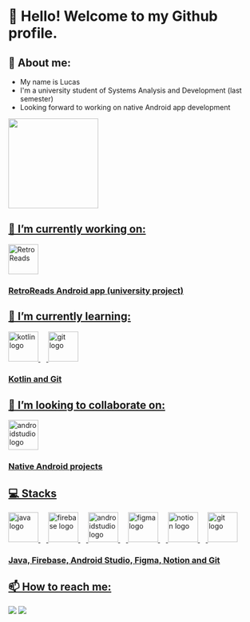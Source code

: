 # 👋 Hello! Welcome to my Github profile.

## 👤 About me:
- My name is Lucas
- I'm a university student of Systems Analysis and Development (last semester)
- Looking forward to working on native Android app development

<div>
  <a href="https://github.com/LucasQuinalia">
  <img loading="lazy" height="180em" src="https://github-readme-stats.vercel.app/api/top-langs/?username=LucasQuinalia&layout=compact&langs_count=7&theme=dark"/>
</div>

## 🔭 I’m currently working on:
<div align="left">
  <img height="60em" src="https://imgur.com/DAsGHhe.png" a="https://github.com/LucasQuinalia/RetroReads-Android" alt="RetroReads"/>
</div>

### RetroReads Android app (university project)
  
## 🌱 I’m currently learning:
<div align="left">
  <img src="https://skillicons.dev/icons?i=kotlin" height="60em" alt="kotlin logo"/>
  <img width="12"/>
  <img src="https://skillicons.dev/icons?i=git" height="60em" alt="git logo"/>
</div>

### Kotlin and Git

## 👯 I’m looking to collaborate on:
<div align="left">
  <img src="https://skillicons.dev/icons?i=androidstudio" height="60em" alt="androidstudio logo"/>
</div>

### Native Android projects

## 💻 Stacks

<div align="left">
  <img src="https://skillicons.dev/icons?i=java" height="60em" alt="java logo"/>
  <img width="12" />
  <img src="https://skillicons.dev/icons?i=firebase" height="60em" alt="firebase logo"/>
  <img width="12" />
  <img src="https://skillicons.dev/icons?i=androidstudio" height="60em" alt="androidstudio logo"/>
  <img width="12" />
  <img src="https://skillicons.dev/icons?i=figma" height="60em" alt="figma logo"/>
  <img width="12" />
  <img src="https://skillicons.dev/icons?i=notion" height="60em" alt="notion logo"/>
  <img width="12"/>
  <img src="https://skillicons.dev/icons?i=git" height="60em" alt="git logo"/>
</div>

### Java, Firebase, Android Studio, Figma, Notion and Git

## 📫 How to reach me:
<div>
  <a href = "mailto:lrgquinalia@gmail.com"><img loading="lazy" src="https://img.shields.io/badge/Gmail-D14836?style=for-the-badge&logo=gmail&logoColor=white" target="_blank"></a>
  <a href="https://www.linkedin.com/in/lucas-quinalia/" target="_blank"><img loading="lazy" src="https://img.shields.io/badge/-LinkedIn-%230077B5?style=for-the-badge&logo=linkedin&logoColor=white" target="_blank"></a>   
</div>

